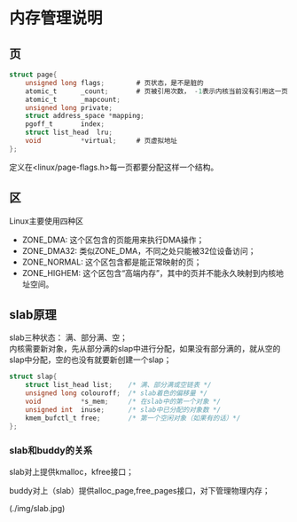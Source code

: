 # 内存管理说明

## 页

```c
struct page{
    unsigned long flags;        # 页状态，是不是脏的
    atomic_t      _count;       # 页被引用次数， -1表示内核当前没有引用这一页
    atomic_t      _mapcount;
    unsigned long private;
    struct address_space *mapping;
    pgoff_t       index;
    struct list_head  lru;
    void          *virtual;     # 页虚拟地址
};

```
定义在<linux/page-flags.h>每一页都要分配这样一个结构。


## 区


Linux主要使用四种区
* ZONE_DMA: 这个区包含的页能用来执行DMA操作；
* ZONE_DMA32: 类似ZONE_DMA，不同之处只能被32位设备访问；
* ZONE_NORMAL: 这个区包含都是能正常映射的页；
* ZONE_HIGHEM: 这个区包含“高端内存”，其中的页并不能永久映射到内核地址空间。
 
## slab原理
slab三种状态：
满、部分满、空；  
内核需要新对象，先从部分满的slap中进行分配，如果没有部分满的，就从空的slap中分配，空的也没有就要新创建一个slap；

```c
struct slap{
    struct list_head list;    /* 满、部分满或空链表 */
    unsigned long colouroff;  /* slab着色的偏移量 */
    void          *s_mem;     /* 在slab中的第一个对象 */
    unsigned int  inuse;      /* slab中已分配的对象数 */
    kmem_bufctl_t free;       /* 第一个空闲对象（如果有的话）*/
};

```

### slab和buddy的关系

slab对上提供kmalloc，kfree接口；

buddy对上（slab）提供alloc_page,free_pages接口，对下管理物理内存；

(./img/slab.jpg)
